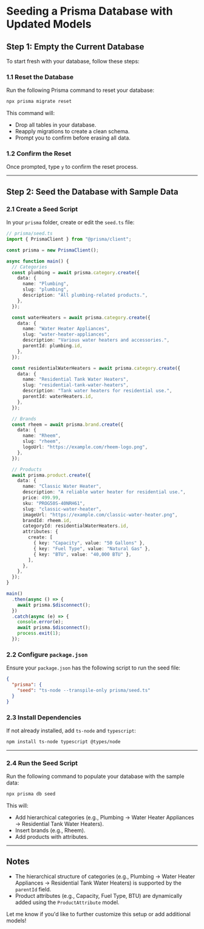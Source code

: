 # Seeding a Prisma Database with Updated Models

## Step 1: Empty the Current Database
To start fresh with your database, follow these steps:

### 1.1 Reset the Database
Run the following Prisma command to reset your database:

```bash
npx prisma migrate reset
```

This command will:
- Drop all tables in your database.
- Reapply migrations to create a clean schema.
- Prompt you to confirm before erasing all data.

### 1.2 Confirm the Reset
Once prompted, type `y` to confirm the reset process.

---

## Step 2: Seed the Database with Sample Data
### 2.1 Create a Seed Script
In your `prisma` folder, create or edit the `seed.ts` file:

```typescript
// prisma/seed.ts
import { PrismaClient } from "@prisma/client";

const prisma = new PrismaClient();

async function main() {
  // Categories
  const plumbing = await prisma.category.create({
    data: {
      name: "Plumbing",
      slug: "plumbing",
      description: "All plumbing-related products.",
    },
  });

  const waterHeaters = await prisma.category.create({
    data: {
      name: "Water Heater Appliances",
      slug: "water-heater-appliances",
      description: "Various water heaters and accessories.",
      parentId: plumbing.id,
    },
  });

  const residentialWaterHeaters = await prisma.category.create({
    data: {
      name: "Residential Tank Water Heaters",
      slug: "residential-tank-water-heaters",
      description: "Tank water heaters for residential use.",
      parentId: waterHeaters.id,
    },
  });

  // Brands
  const rheem = await prisma.brand.create({
    data: {
      name: "Rheem",
      slug: "rheem",
      logoUrl: "https://example.com/rheem-logo.png",
    },
  });

  // Products
  await prisma.product.create({
    data: {
      name: "Classic Water Heater",
      description: "A reliable water heater for residential use.",
      price: 499.99,
      sku: "PROG50S-40NRH61",
      slug: "classic-water-heater",
      imageUrl: "https://example.com/classic-water-heater.png",
      brandId: rheem.id,
      categoryId: residentialWaterHeaters.id,
      attributes: {
        create: [
          { key: "Capacity", value: "50 Gallons" },
          { key: "Fuel Type", value: "Natural Gas" },
          { key: "BTU", value: "40,000 BTU" },
        ],
      },
    },
  });
}

main()
  .then(async () => {
    await prisma.$disconnect();
  })
  .catch(async (e) => {
    console.error(e);
    await prisma.$disconnect();
    process.exit(1);
  });
```

### 2.2 Configure `package.json`
Ensure your `package.json` has the following script to run the seed file:

```json
{
  "prisma": {
    "seed": "ts-node --transpile-only prisma/seed.ts"
  }
}
```

### 2.3 Install Dependencies
If not already installed, add `ts-node` and `typescript`:

```bash
npm install ts-node typescript @types/node
```

---

### 2.4 Run the Seed Script
Run the following command to populate your database with the sample data:

```bash
npx prisma db seed
```

This will:
- Add hierarchical categories (e.g., Plumbing → Water Heater Appliances → Residential Tank Water Heaters).
- Insert brands (e.g., Rheem).
- Add products with attributes.

---

## Notes
- The hierarchical structure of categories (e.g., Plumbing → Water Heater Appliances → Residential Tank Water Heaters) is supported by the `parentId` field.
- Product attributes (e.g., Capacity, Fuel Type, BTU) are dynamically added using the `ProductAttribute` model.

Let me know if you'd like to further customize this setup or add additional models!
